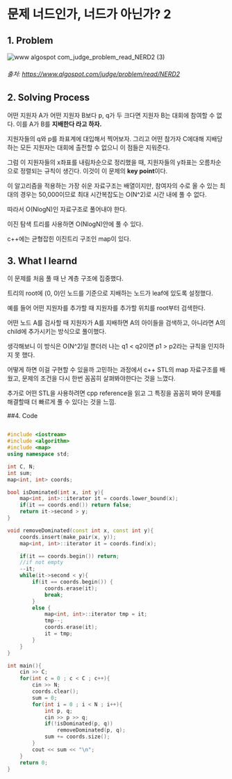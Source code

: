 # 문제 너드인가, 너드가 아닌가? 2

## 1. Problem

![www algospot com_judge_problem_read_NERD2 (3)](https://user-images.githubusercontent.com/17930226/129449027-6a88e9a5-a97b-4df2-ac1e-8e6b0a9e2ab8.png)
###### 출처: https://www.algospot.com/judge/problem/read/NERD2

## 2. Solving Process

어떤 지원자 A가 어떤 지원자 B보다 p, q가 두 크다면 지원자 B는 대회에 참여할 수 없다. 이를 A가 B를 **지배한다 라고 하자.**

지원자들의 q와 p를 좌표계에 대입해서 찍어보자. 그리고 어떤 참가자 C에대해 지배당하는 모든 지원자는 대회에 출전할 수 없으니 이 점들은 지워준다.

그럼 이 지원자들의 x좌표를 내림차순으로 정리했을 때, 지원자들의 y좌표는 오름차순으로 정렬되는 규칙이 생긴다. 이것이 이 문제의 **key point**이다.


이 알고리즘을 적용하는 가장 쉬운 자료구조는 배열이지만, 참여자의 수로 올 수 있는 최대의 경우는 50,000이므로 최대 시간복잡도는 O(N^2)로 시간 내에 풀 수 없다.

따라서 O(NlogN)인 자료구조로 풀어내야 한다.

이진 탐색 트리를 사용하면 O(NlogN)안에 풀 수 있다.

c++에는 균형잡힌 이진트리 구조인 map이 있다.

## 3. What I learnd

이 문제를 처음 풀 때 난 계층 구조에 집중했다. 

트리의 root에 (0, 0)인 노드를 기준으로 지배하는 노드가 leaf에 있도록 설정했다.

예를 들어 어떤 지원자를 추가할 때 지원자를 추가할 위치를 root부터 검색한다.

어떤 노드 A를 검사할 때 지원자가 A를 지배하면 A의 아이들을 검색하고, 아니라면 A의 child에 추가시키는 방식으로 풀이했다.

생각해보니 이 방식은 O(N^2)일 뿐더러 나는 q1 < q2이면 p1 > p2라는 규칙을 인지하지 못 했다.

어떻게 하면 이걸 구현할 수 있을까 고민하는 과정에서 c++ STL의 map 자료구조를 배웠고, 문제의 조건을 다시 한번 꼼꼼히 살펴봐야한다는 것을 느꼈다.

추가로 어떤 STL을 사용하려면 cpp reference을 읽고 그 특징을 꼼꼼히 봐야 문제를 해결할때 더 빠르게 풀 수 있다는 것을 느낌.

##4. Code

``` cpp

#include <iostream>
#include <algorithm>
#include <map>
using namespace std;

int C, N;
int sum;
map<int, int> coords;

bool isDominated(int x, int y){
    map<int, int>::iterator it = coords.lower_bound(x);
    if(it == coords.end()) return false;
    return it->second > y;
}

void removeDominated(const int x, const int y){
    coords.insert(make_pair(x, y));
    map<int, int>::iterator it = coords.find(x);

    if(it == coords.begin()) return;
    //if not empty
    --it;
    while(it->second < y){
        if(it == coords.begin()) {
            coords.erase(it);
            break;
        }
        else {
            map<int, int>::iterator tmp = it;
            tmp--;
            coords.erase(it);
            it = tmp;
        }
    }
}

int main(){
    cin >> C;
    for(int c = 0 ; c < C ; c++){
        cin >> N;
        coords.clear();
        sum = 0;
        for(int i = 0 ; i < N ; i++){
            int p, q;
            cin >> p >> q;
            if(!isDominated(p, q))
                removeDominated(p, q);
            sum += coords.size();
        }
        cout << sum << "\n";
    }
    return 0;
}


```

